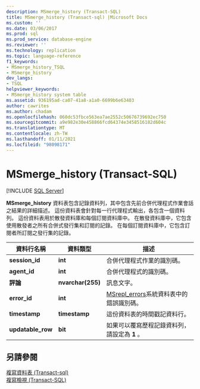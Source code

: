 ```yaml
---
description: MSmerge_history (Transact-SQL)
title: MSmerge_history (Transact-sql) |Microsoft Docs
ms.custom: ''
ms.date: 03/06/2017
ms.prod: sql
ms.prod_service: database-engine
ms.reviewer: ''
ms.technology: replication
ms.topic: language-reference
f1_keywords:
- MSmerge_history_TSQL
- MSmerge_history
dev_langs:
- TSQL
helpviewer_keywords:
- MSmerge_history system table
ms.assetid: 936195ad-ca07-41a8-a1a0-6699b6e63403
author: cawrites
ms.author: chadam
ms.openlocfilehash: 060dc53fbce563ea7ae2552c50676739692ec750
ms.sourcegitcommit: a9e982e30e458866fcd64374e3458516182d604c
ms.translationtype: MT
ms.contentlocale: zh-TW
ms.lasthandoff: 01/11/2021
ms.locfileid: "98098171"
---
```

# <a name="msmerge_history-transact-sql"></a>MSmerge_history (Transact-SQL)
[!INCLUDE [SQL Server](../../includes/applies-to-version/sqlserver.md)]

  **MSmerge_history** 資料表包含記錄資料列，其中包含先前合併代理程式作業會話之結果的詳細描述。 這份資料表會針對每一行代理程式輸出，各包含一個資料列。 這份資料表用於散發資料庫和每個訂閱資料庫中。 在散發資料庫中，它包含使用散發者之所有合併式發行集和訂閱的記錄。 在每個訂閱資料庫中，它包含訂閱者所訂閱之發行集的記錄。  
  
|資料行名稱|資料類型|描述|  
|-----------------|---------------|-----------------|  
|**session_id**|**int**|合併代理程式作業的識別碼。|  
|**agent_id**|**int**|合併代理程式的識別碼。|  
|**評論**|**nvarchar(255)**|訊息文字。|  
|**error_id**|**int**|[MSrepl_errors](../../relational-databases/system-tables/msrepl-errors-transact-sql.md)系統資料表中的錯誤識別碼。|  
|**timestamp**|**timestamp**|這份資料表的時間戳記資料行。|  
|**updatable_row**|**bit**|如果可以覆寫歷程記錄資料列，請設定為 **1** 。|  
  
## <a name="see-also"></a>另請參閱  
 [複寫資料表 &#40;Transact-sql&#41;](../../relational-databases/system-tables/replication-tables-transact-sql.md)   
 [複寫檢視 &#40;Transact-SQL&#41;](../../relational-databases/system-views/replication-views-transact-sql.md)  
  
  
